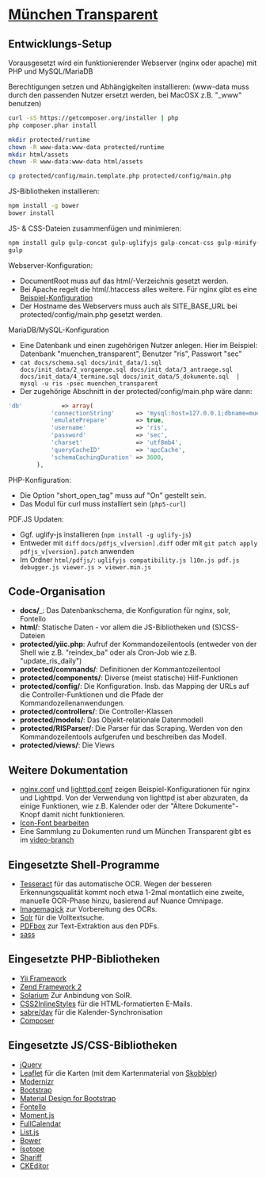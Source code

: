 [München Transparent](https://www.muenchen-transparent.de)
=========================================


Entwicklungs-Setup
------------------

Vorausgesetzt wird ein funktionierender Webserver (nginx oder apache) mit PHP und MySQL/MariaDB

Berechtigungen setzen und Abhängigkeiten installieren: (www-data muss durch den passenden Nutzer ersetzt werden, bei MacOSX z.B. "_www" benutzen)
```bash
curl -sS https://getcomposer.org/installer | php
php composer.phar install

mkdir protected/runtime
chown -R www-data:www-data protected/runtime
mkdir html/assets
chown -R www-data:www-data html/assets

cp protected/config/main.template.php protected/config/main.php
```

JS-Bibliotheken installieren:
```bash
npm install -g bower
bower install
```

JS- & CSS-Dateien zusammenfügen und minimieren:
```bash
npm install gulp gulp-concat gulp-uglifyjs gulp-concat-css gulp-minify-css gulp-sourcemaps gulp-sass
gulp
```

Webserver-Konfiguration:
* DocumentRoot muss auf das html/-Verzeichnis gesetzt werden.
* Bei Apache regelt die html/.htaccess alles weitere. Für nginx gibt es eine [Beispiel-Konfiguration](docs/nginx.conf)
* Der Hostname des Webservers muss auch als SITE_BASE_URL bei protected/config/main.php gesetzt werden.

MariaDB/MySQL-Konfiguration
* Eine Datenbank und einen zugehörigen Nutzer anlegen. Hier im Beispiel: Datenbank "muenchen_transparent", Benutzer "ris", Passwort "sec"
* `cat docs/schema.sql docs/init_data/1.sql docs/init_data/2_vorgaenge.sql docs/init_data/3_antraege.sql docs/init_data/4_termine.sql docs/init_data/5_dokumente.sql  | mysql -u ris -psec muenchen_transparent`
* Der zugehörige Abschnitt in der protected/config/main.php wäre dann:
```php
'db'           => array(
            'connectionString'      => 'mysql:host=127.0.0.1;dbname=muenchen_transparent',
            'emulatePrepare'        => true,
            'username'              => 'ris',
            'password'              => 'sec',
            'charset'               => 'utf8mb4',
            'queryCacheID'          => 'apcCache',
            'schemaCachingDuration' => 3600,
        ),
```

PHP-Konfiguration:
* Die Option "short_open_tag" muss auf "On" gestellt sein.
* Das Modul für curl muss installiert sein (`php5-curl`)

PDF.JS Updaten:
* Ggf. uglify-js installieren (`npm install -g uglify-js`)
* Entweder mit `diff` `docs/pdfjs_v[version].diff` oder mit `git patch apply` `pdfjs_v[version].patch` anwenden
* Im Ordner `html/pdfjs/`: `uglifyjs compatibility.js l10n.js pdf.js debugger.js viewer.js > viewer.min.js`

Code-Organisation
-----------------

* __docs/___: Das Datenbankschema, die Konfiguration für nginx, solr, Fontello
* __html/__: Statische Daten - vor allem die JS-Bibliotheken und (S)CSS-Dateien
* __protected/yiic.php__: Aufruf der Kommandozeilentools (entweder von der Shell wie z.B. "reindex_ba" oder als Cron-Job wie z.B. "update_ris_daily")
* __protected/commands/__: Definitionen der Kommantozeilentool
* __protected/components/__: Diverse (meist statische) Hilf-Funktionen
* __protected/config/__: Die Konfiguration. Insb. das Mapping der URLs auf die Controller-Funktionen und die Pfade der Kommandozeilenanwendungen.
* __protected/controllers/__: Die Controller-Klassen
* __protected/models/__: Das Objekt-relationale Datenmodell
* __protected/RISParser/__: Die Parser für das Scraping. Werden von den Kommandozeilentools aufgerufen und beschreiben das Modell.
* __protected/views/__: Die Views

Weitere Dokumentation
---------------------

* [nginx.conf](docs/nginx.conf) und [lighttpd.conf](docs/lighttpd.conf) zeigen Beispiel-Konfigurationen für nginx und Lighttpd. Von der Verwendung von lighttpd ist aber abzuraten, da einige Funktionen, wie z.B. Kalender oder der "Ältere Dokumente"-Knopf damit nicht funktionieren.
* [Icon-Font bearbeiten](docs/fontello/updating.txt)
* Eine Sammlung zu Dokumenten rund um München Transparent gibt es im [video-branch](https://github.com/codeformunich/Muenchen-Transparent/tree/video)

Eingesetzte Shell-Programme
---------------------------
* [Tesseract](https://code.google.com/p/tesseract-ocr/) für das automatische OCR. Wegen der besseren Erkennungsqualität kommt noch etwa 1-2mal montatlich eine zweite, manuelle OCR-Phase hinzu, basierend auf Nuance Omnipage.
* [Imagemagick](http://www.imagemagick.org/) zur Vorbereitung des OCRs.
* [Solr](http://lucene.apache.org/solr/) für die Volltextsuche.
* [PDFbox](pdfbox.apache.org) zur Text-Extraktion aus den PDFs.
* [sass](http://sass-lang.com/)

Eingesetzte PHP-Bibliotheken
----------------------------
* [Yii Framework](http://www.yiiframework.com/)
* [Zend Framework 2](http://framework.zend.com/)
* [Solarium](http://www.solarium-project.org/) Zur Anbindung von SolR.
* [CSS2InlineStyles](https://github.com/tijsverkoyen/CssToInlineStyles) für die HTML-formatierten E-Mails.
* [sabre/dav](http://sabre.io/) für die Kalender-Synchronisation
* [Composer](https://getcomposer.org/)

Eingesetzte JS/CSS-Bibliotheken
-------------------------------
* [jQuery](http://www.jquery.com/)
* [Leaflet](http://leafletjs.com/) für die Karten (mit dem Kartenmaterial von [Skobbler](http://www.skobbler.com/))
* [Modernizr](http://modernizr.com/)
* [Bootstrap](http://getbootstrap.com/)
* [Material Design for Bootstrap](http://fezvrasta.github.io/bootstrap-material-design/)
* [Fontello](http://fontello.com/)
* [Moment.js](momentjs.com)
* [FullCalendar](http://fullcalendar.io/)
* [List.js](http://www.listjs.com/)
* [Bower](http://bower.io/)
* [Isotope](http://isotope.metafizzy.co/)
* [Shariff](http://www.heise.de/ct/artikel/Shariff-Social-Media-Buttons-mit-Datenschutz-2467514.html)
* [CKEditor](http://ckeditor.com/)
